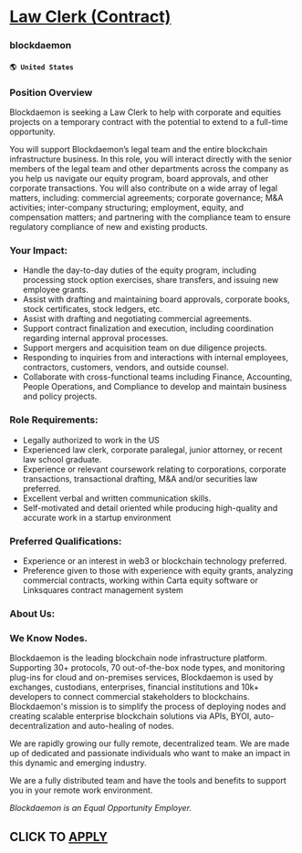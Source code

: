 # [Law Clerk (Contract)](https://www.remotewlb.com/apply/law-clerk-contract)  
### blockdaemon  
#### `🌎 United States`  

### **Position Overview**

Blockdaemon is seeking a Law Clerk to help with corporate and equities projects on a temporary contract with the potential to extend to a full-time opportunity.

You will support Blockdaemon’s legal team and the entire blockchain infrastructure business. In this role, you will interact directly with the senior members of the legal team and other departments across the company as you help us navigate our equity program, board approvals, and other corporate transactions. You will also contribute on a wide array of legal matters, including: commercial agreements; corporate governance; M&A activities; inter-company structuring; employment, equity, and compensation matters; and partnering with the compliance team to ensure regulatory compliance of new and existing products.

### Your Impact:

  * Handle the day-to-day duties of the equity program, including processing stock option exercises, share transfers, and issuing new employee grants.
  * Assist with drafting and maintaining board approvals, corporate books, stock certificates, stock ledgers, etc.
  * Assist with drafting and negotiating commercial agreements.
  * Support contract finalization and execution, including coordination regarding internal approval processes.
  * Support mergers and acquisition team on due diligence projects.
  * Responding to inquiries from and interactions with internal employees, contractors, customers, vendors, and outside counsel.
  * Collaborate with cross-functional teams including Finance, Accounting, People Operations, and Compliance to develop and maintain business and policy projects.

### Role Requirements:

  * Legally authorized to work in the US
  * Experienced law clerk, corporate paralegal, junior attorney, or recent law school graduate.
  * Experience or relevant coursework relating to corporations, corporate transactions, transactional drafting, M&A and/or securities law preferred.
  * Excellent verbal and written communication skills.
  * Self-motivated and detail oriented while producing high-quality and accurate work in a startup environment

###  Preferred Qualifications:

  * Experience or an interest in web3 or blockchain technology preferred.
  * Preference given to those with experience with equity grants, analyzing commercial contracts, working within Carta equity software or Linksquares contract management system

### About Us:

### We Know Nodes.

Blockdaemon is the leading blockchain node infrastructure platform. Supporting 30+ protocols, 70 out-of-the-box node types, and monitoring plug-ins for cloud and on-premises services, Blockdaemon is used by exchanges, custodians, enterprises, financial institutions and 10k+ developers to connect commercial stakeholders to blockchains. Blockdaemon's mission is to simplify the process of deploying nodes and creating scalable enterprise blockchain solutions via APIs, BYOI, auto- decentralization and auto-healing of nodes.  
  
We are rapidly growing our fully remote, decentralized team. We are made up of dedicated and passionate individuals who want to make an impact in this dynamic and emerging industry.

We are a fully distributed team and have the tools and benefits to support you in your remote work environment.

 _Blockdaemon is an Equal Opportunity Employer._

  
## CLICK TO [APPLY](https://www.remotewlb.com/apply/law-clerk-contract)

